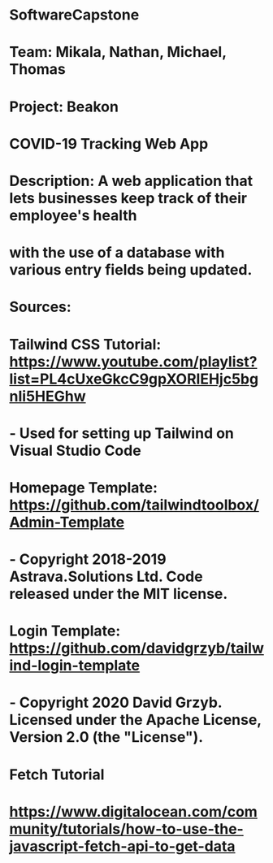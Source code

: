 # SoftwareCapstone

# Team: Mikala, Nathan, Michael, Thomas

# Project: Beakon
# COVID-19 Tracking Web App

# Description: A web application that lets businesses keep track of their employee's health
# with the use of a database with various entry fields being updated.

# Sources: 
# Tailwind CSS Tutorial: https://www.youtube.com/playlist?list=PL4cUxeGkcC9gpXORlEHjc5bgnIi5HEGhw
#   - Used for setting up Tailwind on Visual Studio Code

# Homepage Template: https://github.com/tailwindtoolbox/Admin-Template
#   - Copyright 2018-2019 Astrava.Solutions Ltd. Code released under the MIT license.

# Login Template: https://github.com/davidgrzyb/tailwind-login-template
#   - Copyright 2020 David Grzyb. Licensed under the Apache License, Version 2.0 (the "License").

# Fetch Tutorial
# https://www.digitalocean.com/community/tutorials/how-to-use-the-javascript-fetch-api-to-get-data
